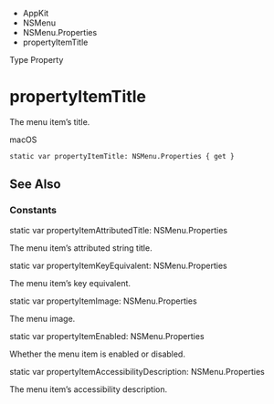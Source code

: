 

- AppKit
- NSMenu
- NSMenu.Properties
-  propertyItemTitle 

Type Property

# propertyItemTitle

The menu item’s title.

macOS

``` source
static var propertyItemTitle: NSMenu.Properties { get }
```

## See Also

### Constants

static var propertyItemAttributedTitle: NSMenu.Properties

The menu item’s attributed string title.

static var propertyItemKeyEquivalent: NSMenu.Properties

The menu item’s key equivalent.

static var propertyItemImage: NSMenu.Properties

The menu image.

static var propertyItemEnabled: NSMenu.Properties

Whether the menu item is enabled or disabled.

static var propertyItemAccessibilityDescription: NSMenu.Properties

The menu item’s accessibility description.

